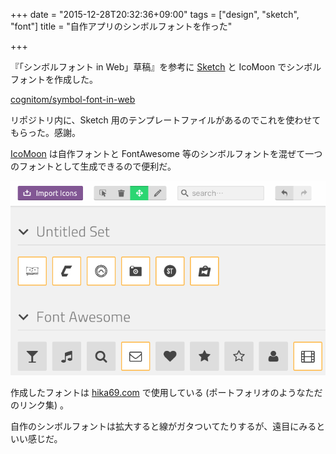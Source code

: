 +++
date = "2015-12-28T20:32:36+09:00"
tags = ["design", "sketch", "font"]
title = "自作アプリのシンボルフォントを作った"

+++

『「シンボルフォント in Web」草稿』を参考に [Sketch](https://www.sketchapp.com/) と IcoMoon でシンボルフォントを作成した。

<!--more-->

[cognitom/symbol-font-in-web](https://github.com/cognitom/symbol-font-in-web)

リポジトリ内に、Sketch 用のテンプレートファイルがあるのでこれを使わせてもらった。感謝。

[IcoMoon](https://icomoon.io/) は自作フォントと FontAwesome 等のシンボルフォントを混ぜて一つのフォントとして生成できるので便利だ。

![](/images/post/icomoon.png)

作成したフォントは [hika69.com](http://hika69.com) で使用している (ポートフォリオのようなただのリンク集) 。

自作のシンボルフォントは拡大すると線がガタついてたりするが、遠目にみるといい感じだ。


